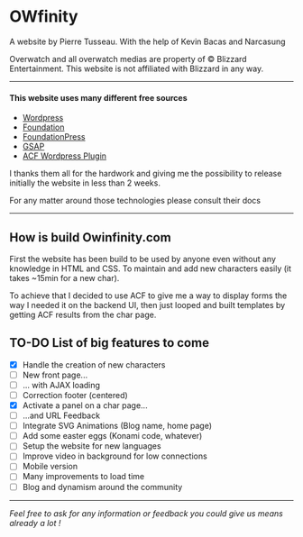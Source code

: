 # OWfinity
A website by Pierre Tusseau. With the help of Kevin Bacas and Narcasung

Overwatch and all overwatch medias are property of  :copyright: Blizzard Entertainment.
This website is not affiliated with Blizzard in any way.

-----

#### This website uses many different free sources

- [Wordpress](https://wordpress.org/)
- [Foundation](http://foundation.zurb.com/)
- [FoundationPress](https://foundationpress.olefredrik.com/)
- [GSAP](https://greensock.com/)
- [ACF Wordpress Plugin](https://www.advancedcustomfields.com/)

I thanks them all for the hardwork and giving me the possibility to release initially the website in less than 2 weeks.

For any matter around those technologies please consult their docs

-----

## How is build Owinfinity.com

First the website has been build to be used by anyone even without any knowledge in HTML and CSS. To maintain and add new characters easily (it takes ~15min for a new char).

To achieve that I decided to use ACF to give me a way to display forms the way I needed it on the backend UI, then just looped and built templates by getting ACF results from the char page.

## TO-DO List of big features to come

- [x] Handle the creation of new characters
- [ ] New front page...
- [ ] ... with AJAX loading
- [ ] Correction footer (centered)
- [x] Activate a panel on a char page...
- [ ] ...and URL Feedback
- [ ] Integrate SVG Animations (Blog name, home page)
- [ ] Add some easter eggs (Konami code, whatever)
- [ ] Setup the website for new languages
- [ ] Improve video in background for low connections
- [ ] Mobile version
- [ ] Many improvements to load time
- [ ] Blog and dynamism around the community

-----

_Feel free to ask for any information or feedback you could give us means already a lot !_
